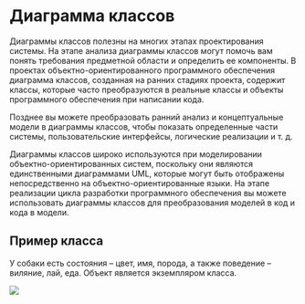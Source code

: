 # Диаграмма классов

Диаграммы классов полезны на многих этапах проектирования системы. На этапе анализа диаграммы классов могут помочь вам понять требования предметной области и определить ее компоненты. В проектах объектно-ориентированного программного обеспечения диаграмма классов, созданная на ранних стадиях проекта, содержит классы, которые часто преобразуются в реальные классы и объекты программного обеспечения при написании кода.

Позднее вы можете преобразовать ранний анализ и концептуальные модели в диаграммы классов, чтобы показать определенные части системы, пользовательские интерфейсы, логические реализации и т. д.

Диаграммы классов широко используются при моделировании объектно-ориентированных систем, поскольку они являются единственными диаграммами UML, которые могут быть отображены непосредственно на объектно-ориентированные языки. На этапе реализации цикла разработки программного обеспечения вы можете использовать диаграммы классов для преобразования моделей в код и кода в модели.

## Пример класса
У собаки есть состояния – цвет, имя, порода, а также поведение – виляние, лай, еда. Объект является экземпляром класса.

![](https://www.cybermedian.com/ru/wp-content/uploads/sites/9/2022/02/img_6216dd4f9b3aa.png)
